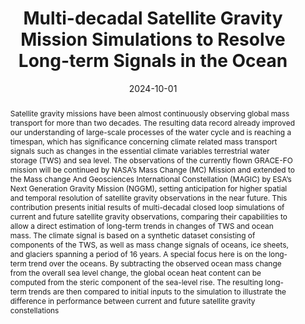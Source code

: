 ---
title: "Multi-decadal Satellite Gravity Mission Simulations to Resolve Long-term Signals in the Ocean"
date: 2024-10-01
authors: "Schlaak, M., **Lecomte, H.**, Pail, R., Meyssignac, B. and Blazquez, A."
publication_types: "1"
abstract: "Satellite gravity missions have been almost continuously observing global mass transport for more than two decades. The resulting data record already improved our understanding of large-scale processes of the water cycle and is reaching a timespan, which has significance concerning climate related mass transport signals such as changes in the essential climate variables terrestrial water storage (TWS) and sea level. The observations of the currently flown GRACE-FO mission will be continued by NASA’s Mass Change (MC) Mission and extended to the Mass change And Geosciences International Constellation (MAGIC) by ESA’s Next Generation Gravity Mission (NGGM), setting anticipation for higher spatial and temporal resolution of satellite gravity observations in the near future.\n This contribution presents initial results of multi-decadal closed loop simulations of current and future satellite gravity observations, comparing their capabilities to allow a direct estimation of long-term trends in changes of TWS and ocean mass. The climate signal is based on a synthetic dataset consisting of components of the TWS, as well as mass change signals of oceans, ice sheets, and glaciers spanning a period of 16 years. A special focus here is on the long-term trend over the oceans. By subtracting the observed ocean mass change from the overall sea level change, the global ocean heat content can be computed from the steric component of the sea-level rise. The resulting long-term trends are then compared to initial inputs to the simulation to illustrate the difference in performance between current and future satellite gravity constellations"
publication: "GRACE Science Team Meeting 2024"
info: ""
doi: "https://doi.org/10.5194/gstm2024-67"
note: ""
folder_name: "gstm2024b"
---